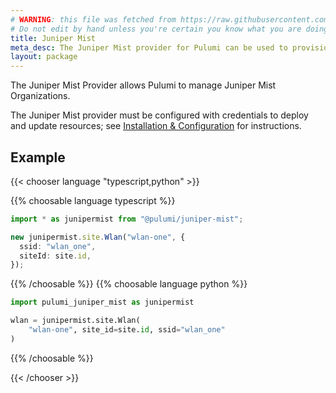 ```yaml
---
# WARNING: this file was fetched from https://raw.githubusercontent.com/pulumi/pulumi-junipermist/v0.1.5/docs/_index.md
# Do not edit by hand unless you're certain you know what you are doing!
title: Juniper Mist
meta_desc: The Juniper Mist provider for Pulumi can be used to provision any of the cloud resources available in Juniper Mist.
layout: package
---
```


The Juniper Mist Provider allows Pulumi to manage Juniper Mist Organizations.

The Juniper Mist provider must be configured with credentials to deploy and update resources; see [Installation & Configuration](./installation-configuration/) for instructions.

## Example

{{< chooser language "typescript,python" >}}

{{% choosable language typescript %}}

```typescript
import * as junipermist from "@pulumi/juniper-mist";

new junipermist.site.Wlan("wlan-one", {
  ssid: "wlan_one",
  siteId: site.id,
});
```

{{% /choosable %}}
{{% choosable language python %}}

```python
import pulumi_juniper_mist as junipermist

wlan = junipermist.site.Wlan(
    "wlan-one", site_id=site.id, ssid="wlan_one"
)
```

{{% /choosable %}}

{{< /chooser >}}
